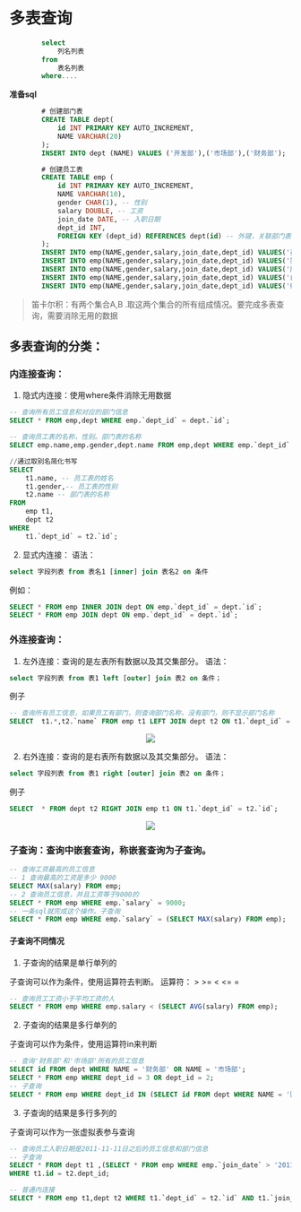 # 多表查询
```sql
		select
			列名列表
		from
			表名列表
		where....
```
**准备sql**
```sql
		# 创建部门表
		CREATE TABLE dept(
			id INT PRIMARY KEY AUTO_INCREMENT,
			NAME VARCHAR(20)
		);
		INSERT INTO dept (NAME) VALUES ('开发部'),('市场部'),('财务部');
```
```sql
		# 创建员工表
		CREATE TABLE emp (
			id INT PRIMARY KEY AUTO_INCREMENT,
			NAME VARCHAR(10),
			gender CHAR(1), -- 性别
			salary DOUBLE, -- 工资
			join_date DATE, -- 入职日期
			dept_id INT,
			FOREIGN KEY (dept_id) REFERENCES dept(id) -- 外键，关联部门表(部门表的主键)
		);
		INSERT INTO emp(NAME,gender,salary,join_date,dept_id) VALUES('孙悟空','男',7200,'2013-02-24',1);
		INSERT INTO emp(NAME,gender,salary,join_date,dept_id) VALUES('猪八戒','男',3600,'2010-12-02',2);
		INSERT INTO emp(NAME,gender,salary,join_date,dept_id) VALUES('唐僧','男',9000,'2008-08-08',2);
		INSERT INTO emp(NAME,gender,salary,join_date,dept_id) VALUES('白骨精','女',5000,'2015-10-07',3);
		INSERT INTO emp(NAME,gender,salary,join_date,dept_id) VALUES('蜘蛛精','女',4500,'2011-03-14',1);
```
> 笛卡尔积：有两个集合A,B .取这两个集合的所有组成情况。要完成多表查询，需要消除无用的数据

## 多表查询的分类：
### 内连接查询：
1. 隐式内连接：使用where条件消除无用数据
```sql
-- 查询所有员工信息和对应的部门信息
SELECT * FROM emp,dept WHERE emp.`dept_id` = dept.`id`;

-- 查询员工表的名称，性别。部门表的名称
SELECT emp.name,emp.gender,dept.name FROM emp,dept WHERE emp.`dept_id` = dept.`id`;

//通过取别名简化书写
SELECT 
    t1.name, -- 员工表的姓名
    t1.gender,-- 员工表的性别
    t2.name -- 部门表的名称
FROM
    emp t1,
    dept t2
WHERE 
    t1.`dept_id` = t2.`id`;
```

2. 显式内连接：
语法： 
```sql
select 字段列表 from 表名1 [inner] join 表名2 on 条件
```
例如：
```sql
SELECT * FROM emp INNER JOIN dept ON emp.`dept_id` = dept.`id`;	
SELECT * FROM emp JOIN dept ON emp.`dept_id` = dept.`id`;	
```

### 外连接查询：
1. 左外连接：查询的是左表所有数据以及其交集部分。
语法：
```sql
select 字段列表 from 表1 left [outer] join 表2 on 条件；
```
例子
```sql
-- 查询所有员工信息，如果员工有部门，则查询部门名称，没有部门，则不显示部门名称
SELECT 	t1.*,t2.`name` FROM emp t1 LEFT JOIN dept t2 ON t1.`dept_id` = t2.`id`;
```
<div align="center">
<img src="http://ww1.sinaimg.cn/large/007Rnr4nly1g9rov315zkj30k206un3d.jpg">
</div>

2. 右外连接：查询的是右表所有数据以及其交集部分。
语法：
```sql
select 字段列表 from 表1 right [outer] join 表2 on 条件；
```
例子
```sql
SELECT 	* FROM dept t2 RIGHT JOIN emp t1 ON t1.`dept_id` = t2.`id`;
```

<div align="center">
<img src="http://ww1.sinaimg.cn/large/007Rnr4nly1g9roykaktij30k80630yh.jpg">
</div>

### 子查询：查询中嵌套查询，称嵌套查询为子查询。
```sql
-- 查询工资最高的员工信息
-- 1 查询最高的工资是多少 9000
SELECT MAX(salary) FROM emp;
-- 2 查询员工信息，并且工资等于9000的
SELECT * FROM emp WHERE emp.`salary` = 9000;
-- 一条sql就完成这个操作。子查询
SELECT * FROM emp WHERE emp.`salary` = (SELECT MAX(salary) FROM emp);
```

#### 子查询不同情况
1. 子查询的结果是单行单列的

子查询可以作为条件，使用运算符去判断。 运算符： > >= < <= =
```sql
-- 查询员工工资小于平均工资的人
SELECT * FROM emp WHERE emp.salary < (SELECT AVG(salary) FROM emp);
```
2. 子查询的结果是多行单列的

子查询可以作为条件，使用运算符in来判断
```sql
-- 查询'财务部'和'市场部'所有的员工信息
SELECT id FROM dept WHERE NAME = '财务部' OR NAME = '市场部';
SELECT * FROM emp WHERE dept_id = 3 OR dept_id = 2;
-- 子查询
SELECT * FROM emp WHERE dept_id IN (SELECT id FROM dept WHERE NAME = '财务部' OR NAME = '市场部');
```
3. 子查询的结果是多行多列的

子查询可以作为一张虚拟表参与查询
```sql
-- 查询员工入职日期是2011-11-11日之后的员工信息和部门信息
-- 子查询
SELECT * FROM dept t1 ,(SELECT * FROM emp WHERE emp.`join_date` > '2011-11-11') t2
WHERE t1.id = t2.dept_id;

-- 普通内连接
SELECT * FROM emp t1,dept t2 WHERE t1.`dept_id` = t2.`id` AND t1.`join_date` >  '2011-11-11'
```
